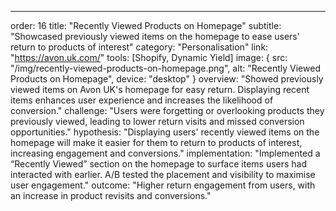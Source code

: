 ---
order: 16
title: "Recently Viewed Products on Homepage"
subtitle: "Showcased previously viewed items on the homepage to ease users’ return to products of interest"
category: "Personalisation"
link: "https://avon.uk.com/"
tools: [Shopify, Dynamic Yield]
image: {
    src: "/img/recently-viewed-products-on-homepage.png",
    alt: "Recently Viewed Products on Homepage",
    device: "desktop"
}
overview: "Showed previously viewed items on Avon UK's homepage for easy return. Displaying recent items enhances user experience and increases the likelihood of conversion."
challenge: "Users were forgetting or overlooking products they previously viewed, leading to lower return visits and missed conversion opportunities."
hypothesis: "Displaying users' recently viewed items on the homepage will make it easier for them to return to products of interest, increasing engagement and conversions."
implementation: "Implemented a “Recently Viewed” section on the homepage to surface items users had interacted with earlier. A/B tested the placement and visibility to maximise user engagement."
outcome: "Higher return engagement from users, with an increase in product revisits and conversions."